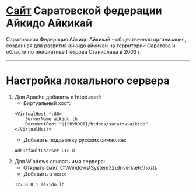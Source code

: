 [Сайт](http://www.saratov-aikido.ru) Саратовской федерации Айкидо Айкикай
=========================================================================

Саратовская Федерация Айкидо Айкикай - общественная организация, созданная для развития айкидо айкикай на территории Саратова и области по инициативе Петрова Станислава в 2003 г.

-------------------------------------------------------------------------
Настройка локального сервера
=========================================================================
1) Для Apache добавить в httpd.conf:
    - Виртуальный хост:
    ```
    <VirtualHost *:80>
        ServerName aikido.lh
        DocumentRoot "${SRVROOT}/htdocs/saratov-aikido"
    </VirtualHost>
    ```
    - Добавить поддержку русских символов:
    ```
    AddDefaultCharset UTF-8
    ```
2) Для Windows описать имя сервера:
    - Открыть файл C:\Windows\System32\drivers\etc\hosts
    - Добавить в него: 
    ```
    127.0.0.1 aikido.lh
    ```